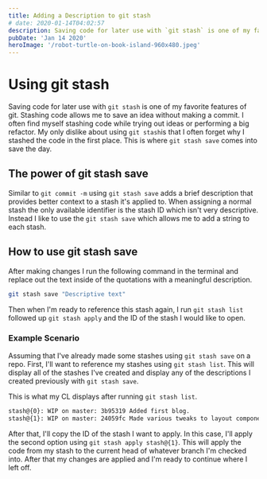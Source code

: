 ```yaml
---
title: Adding a Description to git stash
# date: 2020-01-14T04:02:57
description: Saving code for later use with `git stash` is one of my favorite features of git. Here's how it works.
pubDate: 'Jan 14 2020'
heroImage: '/robot-turtle-on-book-island-960x480.jpeg'
---
```


# Using git stash

Saving code for later use with `git stash` is one of my favorite features of git. Stashing code allows me to save an idea without making a commit. I often find myself stashing code while trying out ideas or performing a big refactor. My only dislike about using `git stash`is that I often forget why I stashed the code in the first place. This is where `git stash save` comes into save the day.

## The power of git stash save

Similar to `git commit -m` using `git stash save` adds a brief description that provides better context to a stash it's applied to. When assigning a normal stash the only available identifier is the stash ID which isn't very descriptive. Instead I like to use the `git stash save` which allows me to add a string to each stash.

## How to use git stash save

After making changes I run the following command in the terminal and replace out the text inside of the quotations with a meaningful description.

```sh
git stash save "Descriptive text"
```

Then when I'm ready to reference this stash again, I run `git stash list` followed up `git stash apply` and the ID of the stash I would like to open.

### Example Scenario

Assuming that I've already made some stashes using `git stash save` on a repo. First, I'll want to reference my stashes using `git stash list`. This will display all of the stashes I've created and display any of the descriptions I created previously with `git stash save`.

This is what my CL displays after running `git stash list`.

```sh
stash@{0}: WIP on master: 3b95319 Added first blog.
stash@{1}: WIP on master: 24059fc Made various tweaks to layout component.
```

After that, I'll copy the ID of the stash I want to apply. In this case, I'll apply the second option using `git stash apply stash@{1}`. This will apply the code from my stash to the current head of whatever branch I'm checked into. After that my changes are applied and I'm ready to continue where I left off.
